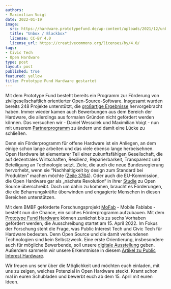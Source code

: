 ```yaml
---
authors:
- Maximilian Voigt
date: 2022-01-19
image:
  src: https://hardware.prototypefund.de/wp-content/uploads/2021/12/unbo_blackbox.png
  title: "Unbox / Blackbox"
  license: CC-BY 4.0
  license_url: https://creativecommons.org/licenses/by/4.0/
tags:
- Civic Tech
- Open Hardware
type: post
layout: post
published: true
featured: yellow
title: Prototype Fund Hardware gestartet
---
```


Mit dem Prototype Fund besteht bereits ein Programm zur Förderung von zivilgesellschaftlich orientierter Open-Source-Software. Insgesamt wurden bereits 248 Projekte unterstützt, die [großartige Ergebnisse](https://prototypefund.de/projects/) hervorgebracht haben. Immer wieder kamen auch Bewerbungen aus dem Bereich der Hardware, die allerdings aus formalen Gründen nicht gefördert werden können. Das versuchen wir - Daniel Wessolek und Maximilian Voigt - nun mit unserem [Partnerprogramm](https://hardware.prototypefund.de/) zu ändern und damit eine Lücke zu schließen. 

Denn ein Förderprogramm für offene Hardware ist ein Anliegen, an dem einige schon lange arbeiten und das viele ebenso lange herbeisehnen. Open Hardware ist elementarer Teil einer zukunftsfähigen Gesellschaft, die auf dezentrales Wirtschaften, Resilienz, Reparierbarkeit, Transparenz und Beteiligung an Technologie setzt. Ziele, die auch die neue Bundesregierung hervorhebt, wenn sie “Nachhaltigkeit by design zum Standard bei Produkten” machen möchte ([Zeile 3764](https://fragdenstaat.de/dokumente/142083-koalitionsvertrag-2021-2025/#page-1)). Oder auch die EU-Kommission, die Open Hardware gar als „nächste Revolution“ in ihrer [Studie](https://digital-strategy.ec.europa.eu/en/library/study-about-impact-open-source-software-and-hardware-technological-independence-competitiveness-and) zu Open Source überschreibt. Doch um dahin zu kommen, braucht es Förderungen, die die Beharrungskräfte überwinden und engagierte Menschen in diesen Bereichen unterstützen.

Mit dem BMBF geförderte Forschungsprojekt [MoFab](https://okfn.de/projekte/mofab/) - Mobile Fablabs - besteht nun die Chance, ein solches Förderprogramm aufzubauen. Mit dem [Prototype Fund Hardware](https://hardware.prototypefund.de/) können zunächst bis zu sechs Vorhaben gefördert werden, die Ausschreibung startet am 15. April 2022. Im Fokus der Forschung steht die Frage, was Public Interest Tech und Civic Tech für Hardware bedeuten. Denn Open Source und die damit verbundenen Technologien sind kein Selbstzweck. Eine erste Orientierung, insbesondere auch für mögliche Bewerbende, soll unsere [digitale Ausstellung](https://hardware.prototypefund.de/hardware-gallery/) geben. Außerdem sammeln wir unsere Erkenntnisse in diesem [Artikel zu Public Interest Hardware](https://hardware.prototypefund.de/about/public-interest-hardware/).

Wir freuen uns sehr über die Möglichkeit und möchten euch einladen, mit uns zu zeigen, welches Potenzial in Open Hardware steckt. Kramt schon mal in euren Schubladen und bewerbt euch ab dem 15. April mit euren Ideen. 
